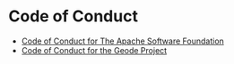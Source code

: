 # Code of Conduct

* [Code of Conduct for The Apache Software Foundation][1]
* [Code of Conduct for the Geode Project][2]

[1]: https://www.apache.org/foundation/policies/conduct.html
[2]: https://cwiki.apache.org/confluence/display/GEODE/Code+of+Conduct

